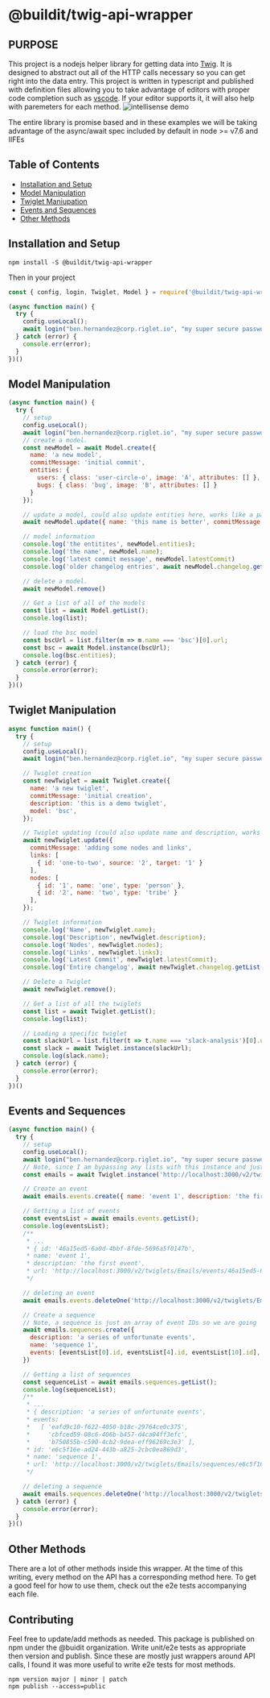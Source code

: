 # @buildit/twig-api-wrapper

## PURPOSE

This project is a nodejs helper library for getting data into [Twig](http://github.com/buildit/twig). It is designed to abstract out all of the HTTP calls necessary so you can get right into the data entry. This project is written in typescript and published with definition files allowing you to take advantage of editors with proper code completion such as [vscode](https://code.visualstudio.com/). If your editor supports it, it will also help with paremeters for each method.
![intellisense demo](images/intellisense.png)

The entire library is promise based and in these examples we will be taking advantage of the async/await spec included by default in node >= v7.6 and IIFEs

## Table of Contents

* [Installation and Setup](#installation-and-setup)
* [Model Manipulation](#model-manipulation)
* [Twiglet Maniupation](#twiglet-manipulation)
* [Events and Sequences](#events-and-sequences)
* [Other Methods](#other-methods)

## Installation and Setup

```Shell
npm install -S @buildit/twig-api-wrapper
```

Then in your project

```JavaScript
const { config, login, Twiglet, Model } = require('@buildit/twig-api-wrapper');

(async function main() {
  try {
    config.useLocal();
    await login("ben.hernandez@corp.riglet.io", "my super secure password")
  } catch (error) {
    console.err(error);
  }
})()
```

## Model Manipulation

```JavaScript
(async function main() {
  try {
    // setup
    config.useLocal();
    await login("ben.hernandez@corp.riglet.io", "my super secure password")
    // create a model.
    const newModel = await Model.create({
      name: 'a new model',
      commitMessage: 'initial commit',
      entities: {
        users: { class: 'user-circle-o', image: 'A', attributes: [] },
        bugs: { class: 'bug', image: 'B', attributes: [] }
      }
    });

    // update a model, could also update entities here, works like a patch
    await newModel.update({ name: 'this name is better', commitMessage: 'did not like old name'})

    // model information
    console.log('the entitites', newModel.entities);
    console.log('the name', newModel.name);
    console.log('latest commit message', newModel.latestCommit)
    console.log('older changelog entries', await newModel.changelog.getList());

    // delete a model.
    await newModel.remove()

    // Get a list of all of the models
    const list = await Model.getList();
    console.log(list);

    // load the bsc model
    const bscUrl = list.filter(m => m.name === 'bsc')[0].url;
    const bsc = await Model.instance(bscUrl);
    console.log(bsc.entities);
  } catch (error) {
    console.error(error);
  }
})()
```

## Twiglet Manipulation

```JavaScript
async function main() {
  try {
    // setup
    config.useLocal();
    await login("ben.hernandez@corp.riglet.io", "my super secure password")

    // Twiglet creation
    const newTwiglet = await Twiglet.create({
      name: 'a new twiglet',
      commitMessage: 'initial creation',
      description: 'this is a demo twiglet',
      model: 'bsc',
    });

    // Twiglet updating (could also update name and description, works like a patch)
    await newTwiglet.update({
      commitMessage: 'adding some nodes and links',
      links: [
        { id: 'one-to-two', source: '2', target: '1' }
      ],
      nodes: [
        { id: '1', name: 'one', type: 'person' },
        { id: '2', name: 'two', type: 'tribe' }
      ],
    });

    // Twiglet information
    console.log('Name', newTwiglet.name);
    console.log('Description', newTwiglet.description);
    console.log('Nodes', newTwiglet.nodes);
    console.log('Links', newTwiglet.links);
    console.log('Latest Commit', newTwiglet.latestCommit);
    console.log('Entire changelog', await newTwiglet.changelog.getList());

    // Delete a Twiglet
    await newTwiglet.remove();

    // Get a list of all the twiglets
    const list = await Twiglet.getList();
    console.log(list);

    // Loading a specific twiglet
    const slackUrl = list.filter(t => t.name === 'slack-analysis')[0].url;
    const slack = await Twiglet.instance(slackUrl);
    console.log(slack.name);
  } catch (error) {
    console.error(error);
  }
})()
```

## Events and Sequences

```Javascript
(async function main() {
  try {
    // setup
    config.useLocal();
    await login("ben.hernandez@corp.riglet.io", "my super secure password")
    // Note, since I am bypassing any lists with this instance and just providing a direct url, it does not matter what I set my config to, this will use localhost no matter what. Better make sure you are authenticated against that server before going direct to urls.
    const emails = await Twiglet.instance('http://localhost:3000/v2/twiglets/Emails');

    // Create an event
    await emails.events.create({ name: 'event 1', description: 'the first event'});

    // Getting a list of events
    const eventsList = await emails.events.getList();
    console.log(eventsList);
    /**
     * ...
     * { id: '46a15ed5-6a0d-4bbf-8fde-5696a5f0147b',
     * name: 'event 1',
     * description: 'the first event',
     * url: 'http://localhost:3000/v2/twiglets/Emails/events/46a15ed5-6a0d-4bbf-8fde-5696a5f0147b' } ]
     */

    // deleting an event
    await emails.events.deleteOne('http://localhost:3000/v2/twiglets/Emails/events/46a15ed5-6a0d-4bbf-8fde-5696a5f0147b');

    // Create a sequence
    // Note, a sequence is just an array of event IDs so we are going
    await emails.sequences.create({
      description: 'a series of unfortunate events',
      name: 'sequence 1',
      events: [eventsList[0].id, eventsList[4].id, eventsList[10].id],
    })

    // Getting a list of sequences
    const sequenceList = await emails.sequences.getList();
    console.log(sequenceList);
    /**
     * ...
     * { description: 'a series of unfortunate events',
     * events:
     *   [ 'eafd9c10-f622-4050-b18c-29764ce0c375',
     *     'cbfced59-08c6-406b-b457-d4ca04ff3efc',
     *     'b750855b-c590-4cb2-9dea-eff96269c3e3' ],
     * id: 'e6c5f16e-ad24-443b-a825-2cbc0ea869d3',
     * name: 'sequence 1',
     * url: 'http://localhost:3000/v2/twiglets/Emails/sequences/e6c5f16e-ad24-443b-a825-2cbc0ea869d3' } ]
     */

    // deleting a sequence
    await emails.sequences.deleteOne('http://localhost:3000/v2/twiglets/Emails/sequences/e6c5f16e-ad24-443b-a825-2cbc0ea869d3')
  } catch (error) {
    console.error(error);
  }
})()
```

## Other Methods
There are a lot of other methods inside this wrapper. At the time of this writing, every method on the API has a corresponding method here. To get a good feel for how to use them, check out the e2e tests accompanying each file.

## Contributing
Feel free to update/add methods as needed. This package is published on npm under the @buidit organization. Write unit/e2e tests as appropriate then version and publish. Since these are mostly just wrappers around API calls, I found it was more useful to write e2e tests for most methods.

```Shell
npm version major | minor | patch
npm publish --access=public
```